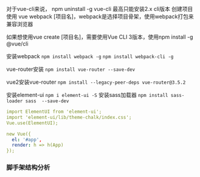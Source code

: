 对于vue-cli来说，
 npm uninstall -g vue-cli 最高只能安装2.x cli版本  创建项目使用
 vue webpack [项目名]，webpack是选择项目骨架，使用webpack打包来兼容浏览器

 如果想使用vue create [项目名]，需要使用Vue CLI 3版本，使用npm install -g @vue/cli

 安装webpack
 ```npm install webpack -g```
 ```npm install webpack-cli -g```

 vue-router安装
 ```npm install vue-router --save-dev```

vue2安装vue-router
```npm install --legacy-peer-deps vue-router@3.5.2```

安装element-ui
```npm i element-ui -S```
安装sass加载器
```npm install sass-loader sass  --save-dev ```

```yaml main.js
import ElementUI from 'element-ui';
import 'element-ui/lib/theme-chalk/index.css';
Vue.use(ElementUI);

new Vue({
  el: '#app',
  render: h => h(App)
});
```

### 脚手架结构分析

